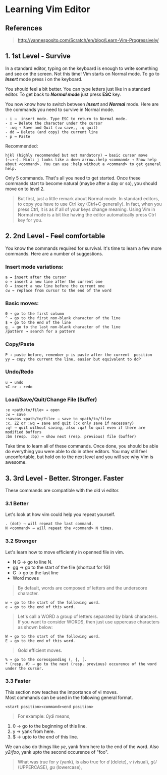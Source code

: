 # Learning Vim Editor

## References

><http://yannesposito.com/Scratch/en/blog/Learn-Vim-Progressively/>

## 1. 1st Level - Survive

In a standard editor, typing on the keyboard is enough to write something and see on the screen. Not this time! Vim starts on Normal mode. To go to ***Insert*** mode press i on the keyboard.

You should feel a bit better. You can type letters just like in a standard editor. To get back to ***Normal mode*** just press **ESC** key.

You now know how to switch between ***Insert*** and ***Normal*** mode.
Here are the commands you need to survive in Normal mode.

	- i →  insert mode. Type ESC to return to Normal mode.
	- x → Delete the character under the cursor
	- :wq → Save and Quit (:w save,, :q quit)
	- dd → Delete (and copy) the current line
	- p → Paste

Recommended:

	hjkl (highly recommended but not mandatory) → basic cursor move (←↓↑→). Hint: j looks like a down arrow.:help <command> → Show help about <command>. You can use :help without a <command> to get general help.

Only 5 commands. That's all you need to get started. Once these commands start to become natural (maybe after a day or so), you should move on to level 2.

>But first, just a little remark about Normal mode. In standard editors, to copy you have to use Ctrl key (Ctrl+C generally). In fact, when you press Ctrl, it is as if all of your keys change meaning. Using Vim in Normal mode is a bit like having the editor automatically press Ctrl key for you.

## 2. 2nd Level - Feel comfortable

You know the commands required for survival. It's time to learn a few more commands. Here are a number of suggestions.

### Insert mode variations:

	a → insert after the cursor
	o → insert a new line after the current one
	O → insert a new line before the current one
	cw → replace from cursor to the end of the word

### Basic moves:

	0 → go to the first column
	^ → go to the first non-blank character of the line
	$ → go to the end of the line
	g_ → go to the last non-blank character of the line
	/pattern → search for a pattern
	
### Copy/Paste
	P → paste before, remember p is paste after the current  position 
	yy → copy the current the line, easier but equivalent to ddP

### Undo/Redo
	u → undo
	<C-r> → redo

### Load/Save/Quit/Change File (Buffer)
	:e <path/to/file> → open
	:w → save
	:saveas <path/to/file> → save to <path/to/file>
	:x, ZZ or :wq → save and quit (:x only save if necessary)
	:q! → quit without saving, also :qa! to quit even if there are modified buffers
	:bn (resp. :bp) → show next (resp. previous) file (buffer)

Take time to learn all of these commands. Once done, you should be able do everything you were able to do in other editors. You may still feel unconfortable, but hold on to the next level and you will see why Vim is awesome.

## 3. 3rd Level - Better. Stronger. Faster

These commands are compatible with the old vi editor.

### 3.1 Better

Let's look at how vim could help you repeat yourself.

	. (dot) → will repeat the last command.
	N <command> → will repeat the <command> N times.


### 3.2 Stronger

Let's learn how to move efficiently in openned file in vim.

+ N G → go to line N.
+ gg → go to the start of the file (shortcut for 1G)
+ G → go to the last line
+ Word moves
>By default, words are composed of letters and the underscore character.

	w → go to the start of the following word.
	e → go to the end of this word.
>Let's call a WORD a group of letters separated by blank characters.</br> If you want to consider WORDS, then just use uppercase characters as shown below:

	W → go to the start of the following word.
	E → go to the end of this word.

>Gold efficient moves.

	% → go to the coressponding (, {, [.
	* (resp. #) → go to the next (resp. previous) occurence of the word under the cursor.

### 3.3 Faster

This section now teaches the importance of vi moves.</br>
Most commands can be used in the following general format.

	<start position><command><end position> 

>For example: *0y$* means,</br>
1. 0 → go to the beginning of this line.
2. y → yank from here.
3. $ → upto to the end of this line.</br>

We can also do things like *ye*, yank from here to the end of the word. Also *y2/foo*, yank upto the second occurence of "foo".

>What was true for *y* (yank), is also true for *d* (delete), *v* (visual), *gU* (UPPERCASE), *gu* (lowercase),